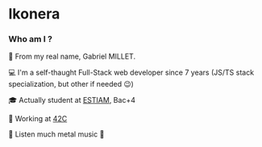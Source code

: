 # Ikonera

### Who am I ?
:bust_in_silhouette: From my real name, Gabriel MILLET.

:computer: I'm a self-thaught Full-Stack web developer since 7 years (JS/TS stack specialization, but other if needed :wink:)

:mortar_board: Actually student at [ESTIAM](https://www.estiam.education/), Bac+4

:office: Working at [42C](https://www.42consulting.fr)

:musical_note: Listen much metal music :metal:
